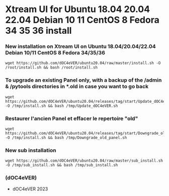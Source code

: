 # Xtream UI for Ubuntu 18.04 20.04 22.04 Debian 10 11 CentOS 8 Fedora 34 35 36 install




### New installation on Xtream UI on Ubuntu 18.04/20.04/22.04 Debian 10/11 CentOS 8 Fedora 34/35/36

    wget https://github.com/dOC4eVER/ubuntu20.04/raw/master/install.sh -O /root/install.sh && bash /root/install.sh



### To upgrade an existing Panel only, with a backup of the /admin & /pytools directories in *.old in case you want to go back 
 
    wget https://github.com/dOC4eVER/ubuntu20.04/releases/tag/start/Update_dOC4eVER.sh -O /tmp/install.sh && bash /tmp/Update_dOC4eVER.sh



### Restaurer l'ancien Panel et effacer le repertoire "old"

    wget https://github.com/dOC4eVER/ubuntu20.04/releases/tag/start/Downgrade_old_panel.sh -O /tmp/install.sh && bash /tmp/Downgrade_old_panel.sh
    



### New sub installation

    wget https://github.com/dOC4eVER/ubuntu20.04/raw/master/sub_install.sh -O /tmp/sub_install.sh && bash /tmp/sub_install.sh




### (dOC4eVER)
* dOC4eVER 2023
